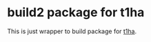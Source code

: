 # build2 package for t1ha

This is just wrapper to build package for [t1ha](https://github.com/erthink/t1ha).
